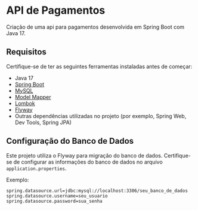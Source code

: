 # API de Pagamentos
Criação de uma api para pagamentos desenvolvida em Spring Boot com Java 17.

## Requisitos

Certifique-se de ter as seguintes ferramentas instaladas antes de começar:

- Java 17
- [Spring Boot](https://spring.io/projects/spring-boot)
- [MySQL](https://www.mysql.com/)
- [Model Mapper](http://modelmapper.org/)
- [Lombok](https://projectlombok.org/)
- [Flyway](https://flywaydb.org/)
- Outras dependências utilizadas no projeto (por exemplo, Spring Web, Dev Tools, Spring JPA)

## Configuração do Banco de Dados

Este projeto utiliza o Flyway para migração do banco de dados. Certifique-se de configurar as informações do banco de dados no arquivo `application.properties`.

Exemplo:

```properties
spring.datasource.url=jdbc:mysql://localhost:3306/seu_banco_de_dados
spring.datasource.username=seu_usuario
spring.datasource.password=sua_senha
